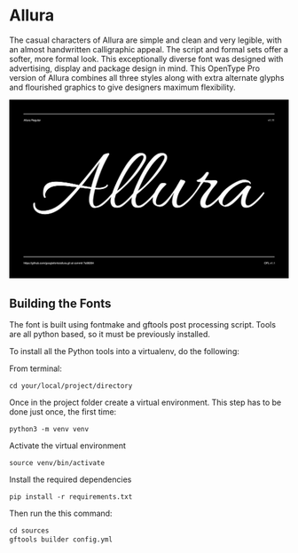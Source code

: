 # Allura

The casual characters of Allura are simple and clean and very legible, with an almost handwritten calligraphic appeal. The script and formal sets offer a softer, more formal look. This exceptionally diverse font was designed with advertising, display and package design in mind. This OpenType Pro version of Allura combines all three styles along with extra alternate glyphs and flourished graphics to give designers maximum flexibility.

![Sample Image](Documentation/image1.png)

## Building the Fonts

The font is built using fontmake and gftools post processing script. Tools are all python based, so it must be previously installed.

To install all the Python tools into a virtualenv, do the following:

From terminal:

```
cd your/local/project/directory
```

Once in the project folder create a virtual environment. 
This step has to be done just once, the first time:

```
python3 -m venv venv
```

Activate the virtual environment

```
source venv/bin/activate
```

Install the required dependencies

```
pip install -r requirements.txt
```

Then run the this command:

```
cd sources
gftools builder config.yml
```
